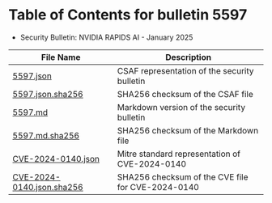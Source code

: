 # Table of Contents for bulletin 5597

 - Security Bulletin: NVIDIA RAPIDS AI - January 2025

| File Name | Description |
|-----------|-------------|
| [5597.json](5597.json) | CSAF representation of the security bulletin |
| [5597.json.sha256](5597.json.sha256) | SHA256 checksum of the CSAF file |
| [5597.md](5597.md) | Markdown version of the security bulletin |
| [5597.md.sha256](5597.md.sha256) | SHA256 checksum of the Markdown file |
| [CVE-2024-0140.json](CVE-2024-0140.json) | Mitre standard representation of CVE-2024-0140 |
| [CVE-2024-0140.json.sha256](CVE-2024-0140.json.sha256) | SHA256 checksum of the CVE file for CVE-2024-0140 |
